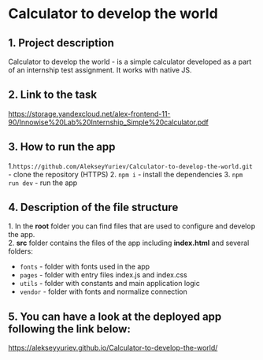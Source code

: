 <h1>Calculator to develop the world</h1>

<h2>1. Project description</h2>
Calculator to develop the world - is a simple calculator developed as a part of an internship test assignment. It works with native JS.
<h2>2. Link to the task</h2>

https://storage.yandexcloud.net/alex-frontend-11-90/Innowise%20Lab%20Internship_Simple%20calculator.pdf

<h2>3. How to run the app</h2>

1.`https://github.com/AlekseyYuriev/Calculator-to-develop-the-world.git` - clone the repository (HTTPS) 
2. `npm i` - install the dependencies 
3. `npm run dev` - run the app

<h2>4. Description of the file structure</h2>
1. In the <strong>root</strong> folder you can find files that are used to configure and develop the app.
<br>
2. <strong>src</strong> folder contains the files of the app including <strong>index.html</strong> and several folders:

- `fonts` - folder with fonts used in the app
- `pages` - folder with entry files index.js and index.css
- `utils` - folder with constants and main application logic
- `vendor` - folder with fonts and normalize connection

<h2>5. You can have a look at the deployed app following the link below:</h2>

https://alekseyyuriev.github.io/Calculator-to-develop-the-world/
